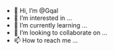 - 👋 Hi, I’m @Gqal
- 👀 I’m interested in ...
- 🌱 I’m currently learning ...
- 💞️ I’m looking to collaborate on ...
- 📫 How to reach me ...

<!---
Gqal/Gqal is a ✨ special ✨ repository because its `README.md` (this file) appears on your GitHub profile.
You can click the Preview link to take a look at your changes.
--->

